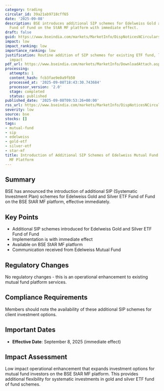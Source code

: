 ```yaml
---
category: trading
circular_id: 39a21ab9718cff65
date: '2025-09-08'
description: BSE introduces additional SIP schemes for Edelweiss Gold and Silver ETF
  Fund of Fund on the StAR MF platform with immediate effect.
draft: false
guid: https://www.bseindia.com/markets/MarketInfo/DispNoticesNCirculars.aspx?Noticeid={7BBBAC56-135A-4F85-8736-5308A2B15F6A}&noticeno=20250908-9&dt=09/08/2025&icount=9&totcount=48&flag=0
impact: low
impact_ranking: low
importance_ranking: low
justification: Routine addition of SIP schemes for existing ETF fund, limited operational
  impact
pdf_url: https://www.bseindia.com/markets/MarketInfo/DownloadAttach.aspx?id=20250908-9&attachedId=
processing:
  attempts: 1
  content_hash: fcb3fae9e0a9fb50
  processed_at: '2025-09-08T18:43:30.743684'
  processor_version: '2.0'
  stage: completed
  status: published
published_date: '2025-09-08T09:53:26+00:00'
rss_url: https://www.bseindia.com/markets/MarketInfo/DispNoticesNCirculars.aspx?Noticeid={7BBBAC56-135A-4F85-8736-5308A2B15F6A}&noticeno=20250908-9&dt=09/08/2025&icount=9&totcount=48&flag=0
severity: low
source: bse
stocks: []
tags:
- mutual-fund
- sip
- edelweiss
- gold-etf
- silver-etf
- star-mf
title: Introduction of Additional SIP Schemes of Edelweiss Mutual Fund on BSE StAR
  MF Platform
---
```


## Summary

BSE has announced the introduction of additional SIP (Systematic Investment Plan) schemes for Edelweiss Gold and Silver ETF Fund of Fund on the BSE StAR MF platform, effective immediately.

## Key Points

- Additional SIP schemes introduced for Edelweiss Gold and Silver ETF Fund of Fund
- Implementation is with immediate effect
- Available on BSE StAR MF platform
- Communication received from Edelweiss Mutual Fund

## Regulatory Changes

No regulatory changes - this is an operational enhancement to existing mutual fund platform services.

## Compliance Requirements

Members should note the availability of these additional SIP schemes for client investment options.

## Important Dates

- **Effective Date**: September 8, 2025 (immediate effect)

## Impact Assessment

Low impact operational enhancement that expands investment options for mutual fund investors on the BSE StAR MF platform. This provides additional flexibility for systematic investments in gold and silver ETF fund of fund schemes.
